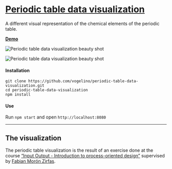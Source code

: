 # [Periodic table data visualization](http://vogelino.github.io/periodic-table-data-visualization/)

A different visual representation of the chemical elements of the periodic table.

[**Demo**](http://vogelino.github.io/periodic-table-data-visualization/)

![Periodic table data visualization beauty shot](https://raw.githubusercontent.com/vogelino/periodic-table-data-visualization/master/documentation/images/beautyShot.png)

![Periodic table data visualization beauty shot](https://raw.githubusercontent.com/vogelino/periodic-table-data-visualization/master/documentation/images/beautyShot.png)

#### Installation
```
git clone https://github.com/vogelino/periodic-table-data-visualization.git
cd periodic-table-data-visualization
npm install
```

#### Use
Run `npm start` and open `http://localhost:8080`

---

## The visualization
The periodic table visualization is the result of an exercise done at the course [“Input Output - Introduction to process-oriented design”]( https://fhp.incom.org/workspace/6176) supervised by [Fabian Morón Zirfas](https://github.com/fabiantheblind).
